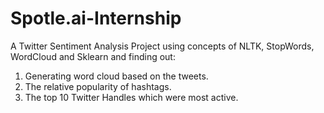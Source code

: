 # Spotle.ai-Internship

A Twitter Sentiment Analysis Project using concepts of NLTK, StopWords, WordCloud and Sklearn and finding out:
1. Generating word cloud based on the tweets.
2. The relative popularity of hashtags.
3. The top 10 Twitter Handles which were most active.
